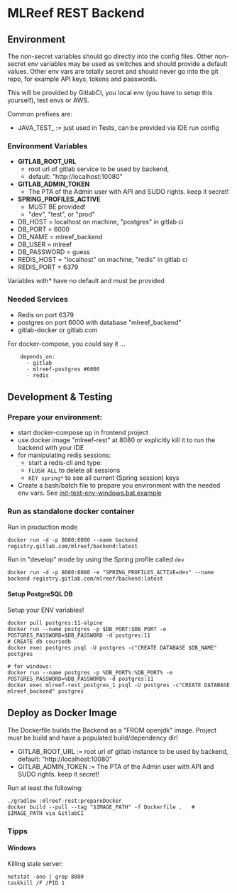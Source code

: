 # MLReef REST Backend

## Environment

The non-secret variables should go directly into the config files.
Other non-secret env variables may be used as switches and should provide a default values.
Other env vars are totally secret and should never go into the git repo, for example API keys, tokens and passwords.

This will be provided by GitlabCI, you local env (you have to setup this yourself), test envs or AWS.

Common prefixes are:
* JAVA_TEST_ := just used in Tests, can be provided via IDE run config

### Environment Variables

* **GITLAB_ROOT_URL** 
  * root url of gitlab service to be used by backend, 
  * default: "http://localhost:10080"
* **GITLAB_ADMIN_TOKEN** 
  * The PTA of the Admin user with API and SUDO rights. keep it secret!
* **SPRING_PROFILES_ACTIVE** 
  * MUST BE provided! 
  * "dev", "test",  or "prod"
* DB_HOST = localhost on machine, "postgres" in gitlab ci
* DB_PORT = 6000
* DB_NAME = mlreef_backend
* DB_USER = mlreef
* DB_PASSWORD = guess
* REDIS_HOST = "localhost" on machine, "redis" in gitlab ci
* REDIS_PORT = 6379

Variables with* have no default and must be provided
  
### Needed Services

* Redis on port 6379
* postgres on port 6000 with database "mlreef_backend"
* gitlab-docker or gitlab.com

For docker-compose, you could say it ...

```
    depends_on:
      - gitlab
      - mlreef-postgres #6000
      - redis
```

## Development & Testing


### Prepare your environment:

* start docker-compose up in frontend project
* use docker image "mlreef-rest" at 8080 or explicitly kill it to run the backend with your IDE
* for manipulating redis sessions:
  * start a redis-cli and type:
  * ```FLUSH ALL``` to delete all sessions
  * ```KEY spring*``` to see all current (Spring session) keys 
* Create a bash/batch file to prepare you environment with the needed env vars. See [init-test-env-windows.bat.example](init-test-env-windows.bat.example)

### Run as standalone docker container

Run in production mode

```
docker run -d -p 8080:8080 --name backend registry.gitlab.com/mlreef/backend:latest
```

Run in "develop" mode by using the Spring profile called `dev`

```
docker run -d -p 8080:8080 -e "SPRING_PROFILES_ACTIVE=dev" --name backend registry.gitlab.com/mlreef/backend:latest
```


####  Setup PostgreSQL DB 

Setup your ENV variables!

```
docker pull postgres:11-alpine
docker run --name postgres -p $DB_PORT:$DB_PORT -e POSTGRES_PASSWORD=$DB_PASSWORD -d postgres:11
# CREATE db coursedb
docker exec postgres psql -U postgres -c"CREATE DATABASE $DB_NAME" postgres
```

```
# for windows: 
docker run --name postgres -p %DB_PORT%:%DB_PORT% -e POSTGRES_PASSWORD=%DB_PASSWORD% -d postgres:11
docker exec mlreef-rest_postgres_1 psql -U postgres -c"CREATE DATABASE mlreef_backend" postgres
```

## Deploy as Docker Image

The Dockerfile builds the Backend as a "FROM openjdk" image.
Project must be build and have a populated build/dependency dir!

* GITLAB_ROOT_URL := root url of gitlab instance to be used by backend, default: "http://localhost:10080"
* GITLAB_ADMIN_TOKEN := The PTA of the Admin user with API and SUDO rights. keep it secret!

Run at least the following:

```
./gradlew :mlreef-rest:prepareDocker
docker build --pull --tag "$IMAGE_PATH" -f Dockerfile .   # $IMAGE_PATH via GitlabCI
```

### Tipps

#### Windows

Killing stale server:
```
netstat -ano | grep 8080
taskkill /F /PID 1
```
